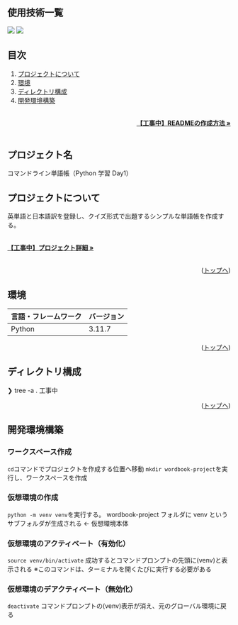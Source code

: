 <div id="top"></div>

## 使用技術一覧

<!-- シールド一覧 -->
<!-- 該当するプロジェクトの中から任意のものを選ぶ-->
<p style="display: inline">
  <!-- バックエンドのフレームワーク一覧 -->
  <img src="https://img.shields.io/badge/-Django-092E20.svg?logo=django&style=for-the-badge">
  <!-- バックエンドの言語一覧 -->
  <img src="https://img.shields.io/badge/-Python-F2C63C.svg?logo=python&style=for-the-badge">
</p>

## 目次

1. [プロジェクトについて](#プロジェクトについて)
2. [環境](#環境)
3. [ディレクトリ構成](#ディレクトリ構成)
4. [開発環境構築](#開発環境構築)

<!-- READMEの作成方法のドキュメントのリンク -->
<br />
<div align="right">
    <a href="READMEの作成方法のリンク"><strong>【工事中】READMEの作成方法 »</strong></a>
</div>
<br />
<!-- プロジェクト名を記載 -->

## プロジェクト名

コマンドライン単語帳（Python 学習 Day1）

<!-- プロジェクトについて -->

## プロジェクトについて

英単語と日本語訳を登録し、クイズ形式で出題するシンプルな単語帳を作成する。

<!-- プロジェクトの概要を記載 -->

  <p align="left">
    <br />
    <!-- プロジェクト詳細にBacklogのWikiのリンク -->
    <a href="Backlogのwikiリンク"><strong>【工事中】プロジェクト詳細 »</strong></a>
    <br />
    <br />

<p align="right">(<a href="#top">トップへ</a>)</p>

## 環境

<!-- 言語、フレームワーク、ミドルウェア、インフラの一覧とバージョンを記載 -->

| 言語・フレームワーク | バージョン |
| -------------------- | ---------- |
| Python               | 3.11.7     |

<p align="right">(<a href="#top">トップへ</a>)</p>

## ディレクトリ構成

<!-- Treeコマンドを使ってディレクトリ構成を記載 -->

❯ tree -a
.
工事中

<p align="right">(<a href="#top">トップへ</a>)</p>

## 開発環境構築

<!-- コンテナの作成方法、パッケージのインストール方法など、開発環境構築に必要な情報を記載 -->

### ワークスペース作成

`cd`コマンドでプロジェクトを作成する位置へ移動
`mkdir wordbook-project`を実行し、ワークスペースを作成

### 仮想環境の作成

`python -m venv venv`を実行する。
wordbook-project フォルダに venv というサブフォルダが生成される ← 仮想環境本体

### 仮想環境のアクティベート（有効化）

`source venv/bin/activate`
成功するとコマンドプロンプトの先頭に(venv)と表示される
※このコマンドは、ターミナルを開くたびに実行する必要がある

### 仮想環境のデアクティベート（無効化）

`deactivate`
コマンドプロンプトの(venv)表示が消え、元のグローバル環境に戻る
